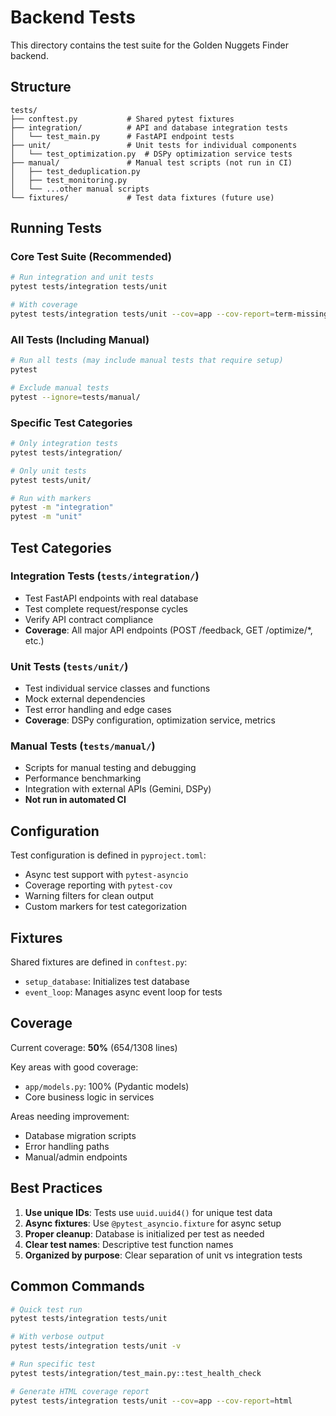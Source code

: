 # Backend Tests

This directory contains the test suite for the Golden Nuggets Finder backend.

## Structure

```
tests/
├── conftest.py           # Shared pytest fixtures
├── integration/          # API and database integration tests
│   └── test_main.py      # FastAPI endpoint tests
├── unit/                 # Unit tests for individual components
│   └── test_optimization.py  # DSPy optimization service tests
├── manual/               # Manual test scripts (not run in CI)
│   ├── test_deduplication.py
│   ├── test_monitoring.py
│   └── ...other manual scripts
└── fixtures/             # Test data fixtures (future use)
```

## Running Tests

### Core Test Suite (Recommended)
```bash
# Run integration and unit tests
pytest tests/integration tests/unit

# With coverage
pytest tests/integration tests/unit --cov=app --cov-report=term-missing
```

### All Tests (Including Manual)
```bash
# Run all tests (may include manual tests that require setup)
pytest

# Exclude manual tests
pytest --ignore=tests/manual/
```

### Specific Test Categories
```bash
# Only integration tests
pytest tests/integration/

# Only unit tests  
pytest tests/unit/

# Run with markers
pytest -m "integration"
pytest -m "unit"
```

## Test Categories

### Integration Tests (`tests/integration/`)
- Test FastAPI endpoints with real database
- Test complete request/response cycles
- Verify API contract compliance
- **Coverage**: All major API endpoints (POST /feedback, GET /optimize/*, etc.)

### Unit Tests (`tests/unit/`)
- Test individual service classes and functions
- Mock external dependencies
- Test error handling and edge cases
- **Coverage**: DSPy configuration, optimization service, metrics

### Manual Tests (`tests/manual/`)
- Scripts for manual testing and debugging
- Performance benchmarking
- Integration with external APIs (Gemini, DSPy)
- **Not run in automated CI**

## Configuration

Test configuration is defined in `pyproject.toml`:
- Async test support with `pytest-asyncio`
- Coverage reporting with `pytest-cov`
- Warning filters for clean output
- Custom markers for test categorization

## Fixtures

Shared fixtures are defined in `conftest.py`:
- `setup_database`: Initializes test database
- `event_loop`: Manages async event loop for tests

## Coverage

Current coverage: **50%** (654/1308 lines)

Key areas with good coverage:
- `app/models.py`: 100% (Pydantic models)
- Core business logic in services

Areas needing improvement:
- Database migration scripts
- Error handling paths
- Manual/admin endpoints

## Best Practices

1. **Use unique IDs**: Tests use `uuid.uuid4()` for unique test data
2. **Async fixtures**: Use `@pytest_asyncio.fixture` for async setup
3. **Proper cleanup**: Database is initialized per test as needed
4. **Clear test names**: Descriptive test function names
5. **Organized by purpose**: Clear separation of unit vs integration tests

## Common Commands

```bash
# Quick test run
pytest tests/integration tests/unit

# With verbose output
pytest tests/integration tests/unit -v

# Run specific test
pytest tests/integration/test_main.py::test_health_check

# Generate HTML coverage report
pytest tests/integration tests/unit --cov=app --cov-report=html
```
